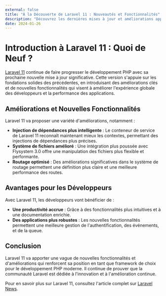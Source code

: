 ```yaml
---
external: false
title: "À la Découverte de Laravel 11 : Nouveautés et Fonctionnalités"
description: "Découvrez les dernières mises à jour et améliorations apportées par Laravel 11"
date: 2024-01-26
---
```


# Introduction à Laravel 11 : Quoi de Neuf ?

[Laravel 11](https://laravel-news.com/laravel-11) continue de faire progresser le développement PHP avec sa  prochaine nouvelle mise à jour significative. Cette version s'appuie sur les fondations solides des précédentes, en introduisant des améliorations clés et de nouvelles fonctionnalités qui visent à améliorer l'expérience globale des développeurs et la performance des applications.

## Améliorations et Nouvelles Fonctionnalités

Laravel 11 va proposer une variété d'améliorations, notamment :

- **Injection de dépendances plus intelligente** : Le conteneur de service de Laravel 11 reconnaît maintenant mieux les contextes, permettant des injections de dépendances plus précises.
- **Système de fichiers amélioré** : Une intégration plus poussée avec Flysystem 3.0 offre une manipulation des fichiers plus flexible et performante.
- **Routage optimisé** : Des améliorations significatives dans le système de routage permettent une définition plus claire et une meilleure performance des routes.

## Avantages pour les Développeurs

Avec Laravel 11, les développeurs vont bénéficier de :

- **Une productivité accrue** : Grâce à des fonctionnalités plus intuitives et à une documentation enrichie.
- **Des applications plus robustes** : Les nouvelles fonctionnalités permettent une meilleure gestion de l'authentification, des événements, et de la queue.

## Conclusion

Laravel 11 va apporter une vague de nouvelles fonctionnalités et d'améliorations qui renforcent sa position en tant que framework de choix pour le développement PHP moderne. Il continue de prouver que la communauté Laravel est dédiée à l'innovation et à l'amélioration continue.

Pour en savoir plus sur Laravel 11, consultez l'article complet sur [Laravel News](https://laravel-news.com/laravel-11).
